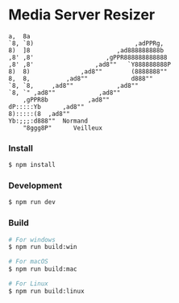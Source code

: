 # Media Server Resizer

    a,  8a
    `8, `8)                            ,adPPRg,
    8)  ]8                        ,ad888888888b
    ,8' ,8'                    ,gPPR888888888888
    ,8' ,8'                 ,ad8""   `Y888888888P
    8)  8)              ,ad8""        (8888888""
    8,  8,          ,ad8""            d888""
    `8, `8,     ,ad8""            ,ad8""
    `8, `" ,ad8""            ,ad8""
        ,gPPR8b           ,ad8""
    dP:::::Yb      ,ad8""
    8):::::(8  ,ad8""
    Yb:;;;:d888""  Normand
        "8ggg8P"      Veilleux



### Install

```bash
$ npm install
```

### Development

```bash
$ npm run dev
```

### Build

```bash
# For windows
$ npm run build:win

# For macOS
$ npm run build:mac

# For Linux
$ npm run build:linux
```
